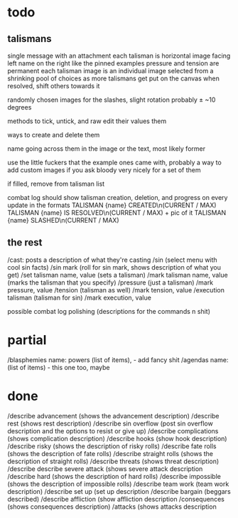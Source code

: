 # todo

## talismans
single message with an attachment
    each talisman is horizontal
        image facing left
        name on the right like the pinned examples
        pressure and tension are permanent
        each talisman image is an individual image selected from a shrinking pool of choices as more talismans get put on the canvas
        when resolved, shift others towards it

randomly chosen images for the slashes, slight rotation probably  ± ~10 degrees

methods to tick, untick, and raw edit their values them

ways to create and delete them

name going across them in the image or the text, most likely former

use the little fuckers that the example ones came with, probably a way to add custom images if you ask bloody very nicely for a set of them

if filled, remove from talisman list

combat log should show talisman creation, deletion, and progress on every update in the formats
    TALISMAN {name} CREATED\n(CURRENT / MAX)
        TALISMAN {name} IS RESOLVED\n(CURRENT / MAX) + pic of it
        TALISMAN {name} SLASHED\n(CURRENT / MAX)


## the rest

/cast: posts a description of what they're casting
/sin (select menu with cool sin facts)
/sin mark (roll for sin mark, shows description of what you get)
/set talisman name, value (sets a talisman)
/mark talisman name, value (marks the talisman that you specify)
/pressure (just a talisman)
/mark pressure, value
/tension (talisman as well)
/mark tension, value
/execution talisman (talisman for sin)
/mark execution, value

possible combat log
polishing (descriptions for the commands n shit)

# partial
/blasphemies name: powers (list of items),
    - add fancy shit
/agendas name: (list of items)
    - this one too, maybe


# done
/describe advancement (shows the advancement description)
/describe rest (shows rest description)
/describe sin overflow (post sin overflow description and the options to resist or give up)
/describe complications (shows complication description)
/describe hooks (show hook description)
/describe risky (shows the description of risky rolls)
/describe fate rolls (shows the description of fate rolls)
/describe straight rolls (shows the description of straight rolls)
/describe threats (shows threat description)
/describe describe severe attack (shows severe attack description
/describe hard (shows the description of hard rolls)
/describe impossible (shows the description of impossible rolls)
/describe team work (team work description)
/describe set up (set up description
/describe bargain (beggars described)
/describe affliction (show affliction description
/consequences (shows consequences description)
/attacks (shows attacks description
